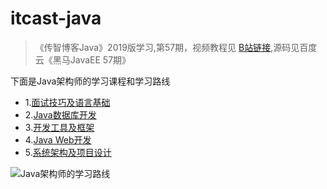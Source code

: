 # itcast-java
> 《传智博客Java》2019版学习,第57期，视频教程见 [B站链接](https://space.bilibili.com/323739811/favlist?fid=465461111&ftype=create),源码见百度云《黑马JavaEE 57期》

下面是Java架构师的学习课程和学习路线

+ 1.[面试技巧及语言基础](https://edu.aliyun.com/course/1659/lesson/list?utm_content=m_1000050875)
+ 2.[Java数据库开发](https://edu.aliyun.com/course/1660/lesson/list?utm_content=m_1000050876)
+ 3.[开发工具及框架](https://edu.aliyun.com/course/1661/lesson/list?utm_content=m_1000050877)
+ 4.[Java Web开发](https://edu.aliyun.com/course/1662/lesson/list?utm_content=m_1000050878)
+ 5.[系统架构及项目设计](https://edu.aliyun.com/course/1663/lesson/list?utm_content=m_1000050879)

![Java架构师的学习路线](https://i.loli.net/2019/04/16/5cb5c56bd1473.jpg)


